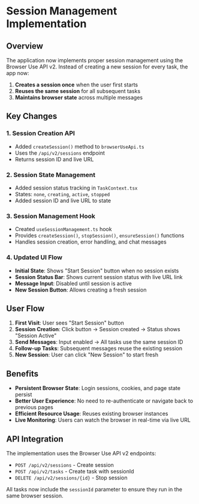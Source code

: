 # Session Management Implementation

## Overview
The application now implements proper session management using the Browser Use API v2. Instead of creating a new session for every task, the app now:

1. **Creates a session once** when the user first starts
2. **Reuses the same session** for all subsequent tasks
3. **Maintains browser state** across multiple messages

## Key Changes

### 1. Session Creation API
- Added `createSession()` method to `browserUseApi.ts`
- Uses the `/api/v2/sessions` endpoint
- Returns session ID and live URL

### 2. Session State Management
- Added session status tracking in `TaskContext.tsx`
- States: `none`, `creating`, `active`, `stopped`
- Added session ID and live URL to state

### 3. Session Management Hook
- Created `useSessionManagement.ts` hook
- Provides `createSession()`, `stopSession()`, `ensureSession()` functions
- Handles session creation, error handling, and chat messages

### 4. Updated UI Flow
- **Initial State**: Shows "Start Session" button when no session exists
- **Session Status Bar**: Shows current session status with live URL link
- **Message Input**: Disabled until session is active
- **New Session Button**: Allows creating a fresh session

## User Flow

1. **First Visit**: User sees "Start Session" button
2. **Session Creation**: Click button → Session created → Status shows "Session Active"
3. **Send Messages**: Input enabled → All tasks use the same session ID
4. **Follow-up Tasks**: Subsequent messages reuse the existing session
5. **New Session**: User can click "New Session" to start fresh

## Benefits

- **Persistent Browser State**: Login sessions, cookies, and page state persist
- **Better User Experience**: No need to re-authenticate or navigate back to previous pages
- **Efficient Resource Usage**: Reuses existing browser instances
- **Live Monitoring**: Users can watch the browser in real-time via live URL

## API Integration

The implementation uses the Browser Use API v2 endpoints:
- `POST /api/v2/sessions` - Create session
- `POST /api/v2/tasks` - Create task with sessionId
- `DELETE /api/v2/sessions/{id}` - Stop session

All tasks now include the `sessionId` parameter to ensure they run in the same browser session.
